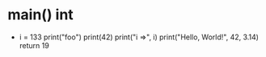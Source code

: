 # main() int
  - i = 133
  print("foo")
  print(42)
  print("i =>", i)
  print("Hello, World!", 42, 3.14)
  return 19
